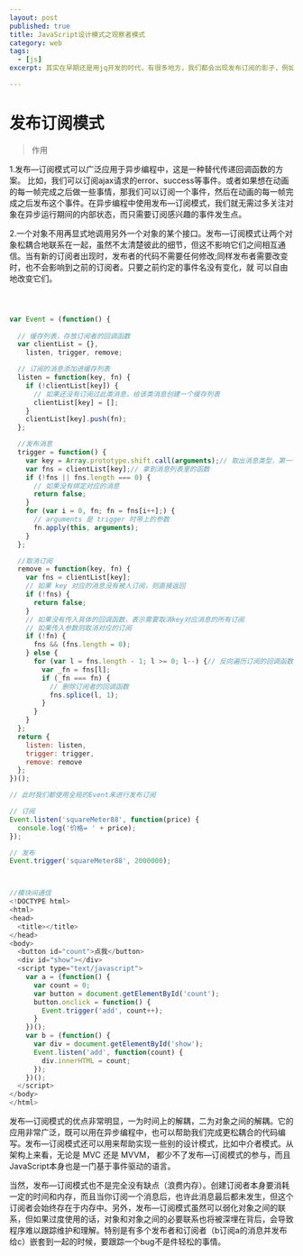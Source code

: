 ```yaml
---
layout: post
published: true
title: JavaScript设计模式之观察者模式
category: web
tags: 
  - [js]
excerpt: 其实在早期还是用jq开发的时代，有很多地方，我们都会出现发布订阅的影子，例如有trigger和on方法,再到现在的vue中，emit和on方法。他们都似乎不约而同的自带了发布订阅属性一般，让开发变得更加高效好用起来

---
```



# 发布订阅模式

> 作用

1.发布—订阅模式可以广泛应用于异步编程中，这是一种替代传递回调函数的方案。 比如，我们可以订阅ajax请求的error、success等事件。或者如果想在动画的每一帧完成之后做一些事情，那我们可以订阅一个事件，然后在动画的每一帧完成之后发布这个事件。在异步编程中使用发布—订阅模式，我们就无需过多关注对象在异步运行期间的内部状态，而只需要订阅感兴趣的事件发生点。<br/>

2.一个对象不用再显式地调用另外一个对象的某个接口。发布—订阅模式让两个对象松耦合地联系在一起，虽然不太清楚彼此的细节，但这不影响它们之间相互通信。当有新的订阅者出现时，发布者的代码不需要任何修改;同样发布者需要改变时，也不会影响到之前的订阅者。只要之前约定的事件名没有变化，就 可以自由地改变它们。

```javascript



var Event = (function() {
  
  // 缓存列表，存放订阅者的回调函数
  var clientList = {},
    listen, trigger, remove;

  // 订阅的消息添加进缓存列表 
  listen = function(key, fn) {
    if (!clientList[key]) {
      // 如果还没有订阅过此类消息，给该类消息创建一个缓存列表
      clientList[key] = [];
    }
    clientList[key].push(fn);
  };

  //发布消息
  trigger = function() {
    var key = Array.prototype.shift.call(arguments);// 取出消息类型，第一个参数
    var fns = clientList[key];// 拿到消息列表里的函数
    if (!fns || fns.length === 0) {
      // 如果没有绑定对应的消息
      return false;
    }
    for (var i = 0, fn; fn = fns[i++];) {
      // arguments 是 trigger 时带上的参数
      fn.apply(this, arguments);
    }
  };

  //取消订阅
  remove = function(key, fn) {
    var fns = clientList[key];
    // 如果 key 对应的消息没有被人订阅，则直接返回
    if (!fns) {
      return false;
    }
    // 如果没有传入具体的回调函数，表示需要取消key对应消息的所有订阅
    // 如果传入参数则取消对应的订阅
    if (!fn) {
      fns && (fns.length = 0);
    } else {
      for (var l = fns.length - 1; l >= 0; l--) {// 反向遍历订阅的回调函数列表 
        var _fn = fns[l];
        if (_fn === fn) {
          // 删除订阅者的回调函数
          fns.splice(l, 1);
        }
      }
    }
  };
  return {
    listen: listen,
    trigger: trigger,
    remove: remove
  };
})();

// 此时我们都使用全局的Event来进行发布订阅

// 订阅
Event.listen('squareMeter88', function(price) {
  console.log('价格= ' + price);
});

// 发布
Event.trigger('squareMeter88', 2000000);



//模块间通信
<!DOCTYPE html>
<html>
<head>
  <title></title>
</head>
<body>
  <button id="count">点我</button>
  <div id="show"></div>
  <script type="text/javascript">
    var a = (function() {
      var count = 0;
      var button = document.getElementById('count');
      button.onclick = function() {
        Event.trigger('add', count++);
      }
    })();
    var b = (function() {
      var div = document.getElementById('show');
      Event.listen('add', function(count) {
        div.innerHTML = count;
      });
    })();
  </script>
</body>
</html>

```

发布—订阅模式的优点非常明显，一为时间上的解耦，二为对象之间的解耦。它的应用非常广泛，既可以用在异步编程中，也可以帮助我们完成更松耦合的代码编写。发布—订阅模式还可以用来帮助实现一些别的设计模式，比如中介者模式。从架构上来看，无论是 MVC 还是 MVVM， 都少不了发布—订阅模式的参与，而且JavaScript本身也是一门基于事件驱动的语言。<br>

当然，发布—订阅模式也不是完全没有缺点（浪费内存）。创建订阅者本身要消耗一定的时间和内存，而且当你订阅一个消息后，也许此消息最后都未发生，但这个订阅者会始终存在于内存中。另外，发布—订阅模式虽然可以弱化对象之间的联系，但如果过度使用的话，对象和对象之间的必要联系也将被深埋在背后，会导致程序难以跟踪维护和理解。特别是有多个发布者和订阅者（b订阅a的消息并发布给c）嵌套到一起的时候，要跟踪一个bug不是件轻松的事情。